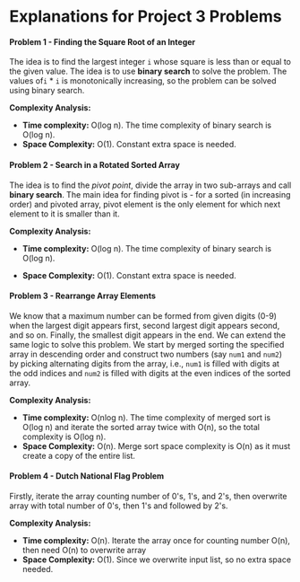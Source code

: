# Explanations for Project 3 Problems

#### Problem 1 - Finding the Square Root of an Integer

The idea is to find the largest integer `i​` whose square is less than or equal to the given value. The idea is to use **binary search** to solve the problem. The values of ​`i` * `i​` is monotonically increasing, so the problem can be solved using binary search.

**Complexity Analysis:**

- **Time complexity:** O(log n).
  The time complexity of binary search is O(log n).
- **Space Complexity:** O(1).
  Constant extra space is needed.



#### Problem 2 - Search in a Rotated Sorted Array

The idea is to find the *pivot point*, divide the array in two sub-arrays and call **binary search**.
The main idea for finding pivot is - for a sorted (in increasing order) and pivoted array, pivot element is the only element for which next element to it is smaller than it.

**Complexity Analysis:**

- **Time complexity:** O(log n).
  The time complexity of binary search is O(log n).

- **Space Complexity:** O(1).
  Constant extra space is needed.

  

#### Problem 3 - Rearrange Array Elements

We know that a maximum number can be formed from given digits (0-9) when the largest digit appears first, second largest digit appears second, and so on. Finally, the smallest digit appears in the end. We can extend the same logic to solve this problem. We start by merged sorting the specified array in descending order and construct two numbers (say `num1` and `num2`) by picking alternating digits from the array, i.e., `num1` is filled with digits at the odd indices and `num2` is filled with digits at the even indices of the sorted array. 

**Complexity Analysis:**

- **Time complexity:** O(nlog n).
  The time complexity of merged sort is O(log n) and iterate the sorted array twice with O(n), so the total complexity is O(log n).
- **Space Complexity:** O(n).
  Merge sort space complexity is O(n) as it must create a copy of the entire list.



#### Problem 4 - Dutch National Flag Problem

Firstly, iterate the array counting number of 0's, 1's, and 2's, then overwrite array with total number of 0's, then 1's and followed by 2's.

**Complexity Analysis:**

- **Time complexity:** O(n).
  Iterate the array once for counting number O(n), then need O(n) to overwrite array
- **Space Complexity:** O(1).
  Since we overwrite input list, so no extra space needed. 




